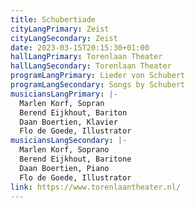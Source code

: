 ```yaml
---
title: Schubertiade
cityLangPrimary: Zeist
cityLangSecondary: Zeist
date: 2023-03-15T20:15:30+01:00
hallLangPrimary: Torenlaan Theater
hallLangSecondary: Torenlaan Theater
programLangPrimary: Lieder von Schubert
programLangSecondary: Songs by Schubert
musiciansLangPrimary: |-
  Marlen Korf, Sopran
  Berend Eijkhout, Bariton
  Daan Boertien, Klavier
  Flo de Goede, Illustrator
musiciansLangSecondary: |-
  Marlen Korf, Soprano
  Berend Eijkhout, Baritone
  Daan Boertien, Piano
  Flo de Goede, Illustrator
link: https://www.torenlaantheater.nl/
---
```

